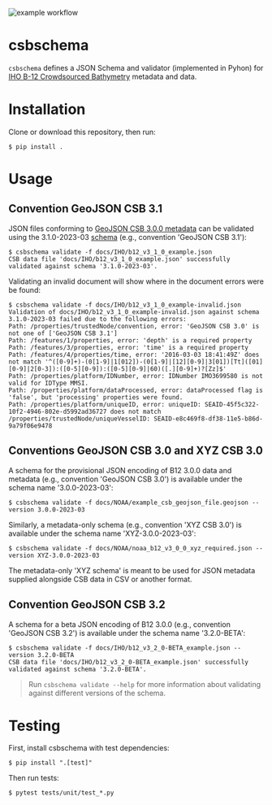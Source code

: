 ![example workflow](https://github.com/CCOMJHC/csbschema/actions/workflows/flake8-and-unit-tests.yml/badge.svg)

# csbschema

`csbschema` defines a JSON Schema and validator (implemented in Pyhon) for 
[IHO B-12 Crowdsourced Bathymetry](https://iho.int/uploads/user/pubs/Drafts/CSB-Guidance_Document-Edition_3.0.pdf) 
metadata and data.

# Installation
Clone or download this repository, then run:
```shell
$ pip install .
```

# Usage

## Convention GeoJSON CSB 3.1
JSON files conforming to [GeoJSON CSB 3.0.0 metadata](docs/IHO/CSB-Guidance_Document-Edition_3.0.pdf) 
can be validated using the 3.1.0-2023-03 [schema](csbschema/data/CSB-schema-3_1_0-2023-03.json)
(e.g., convention 'GeoJSON CSB 3.1'):
```shell
$ csbschema validate -f docs/IHO/b12_v3_1_0_example.json
CSB data file 'docs/IHO/b12_v3_1_0_example.json' successfully validated against schema '3.1.0-2023-03'.
```

Validating an invalid document will show where in the document errors were be found:
```shell
$ csbschema validate -f docs/IHO/b12_v3_1_0_example-invalid.json 
Validation of docs/IHO/b12_v3_1_0_example-invalid.json against schema 3.1.0-2023-03 failed due to the following errors: 
Path: /properties/trustedNode/convention, error: 'GeoJSON CSB 3.0' is not one of ['GeoJSON CSB 3.1']
Path: /features/1/properties, error: 'depth' is a required property
Path: /features/3/properties, error: 'time' is a required property
Path: /features/4/properties/time, error: '2016-03-03 18:41:49Z' does not match '^([0-9]+)-(0[1-9]|1[012])-(0[1-9]|[12][0-9]|3[01])[Tt]([01][0-9]|2[0-3]):([0-5][0-9]):([0-5][0-9]|60)([.][0-9]+)?[Zz]$'
Path: /properties/platform/IDNumber, error: IDNumber IMO3699580 is not valid for IDType MMSI.
Path: /properties/platform/dataProcessed, error: dataProcessed flag is 'false', but 'processing' properties were found.
Path: /properties/platform/uniqueID, error: uniqueID: SEAID-45f5c322-10f2-4946-802e-d5992ad36727 does not match /properties/trustedNode/uniqueVesselID: SEAID-e8c469f8-df38-11e5-b86d-9a79f06e9478
```

## Conventions GeoJSON CSB 3.0 and XYZ CSB 3.0
A schema for the provisional JSON encoding of B12 3.0.0 data and metadata (e.g., convention 'GeoJSON CSB 3.0') is 
available under the schema name '3.0.0-2023-03':
```shell
$ csbschema validate -f docs/NOAA/example_csb_geojson_file.geojson --version 3.0.0-2023-03
```

Similarly, a metadata-only schema (e.g., convention 'XYZ CSB 3.0') is available under the schema name 
'XYZ-3.0.0-2023-03':
```shell
$ csbschema validate -f docs/NOAA/noaa_b12_v3_0_0_xyz_required.json --version XYZ-3.0.0-2023-03
```

The metadata-only 'XYZ schema' is meant to be used for JSON metadata supplied alongside CSB data in CSV or another 
format.

## Convention GeoJSON CSB 3.2
A schema for a beta JSON encoding of B12 3.0.0 (e.g., convention 'GeoJSON CSB 3.2') is available under the schema
name '3.2.0-BETA':
```shell
$ csbschema validate -f docs/IHO/b12_v3_2_0-BETA_example.json --version 3.2.0-BETA
CSB data file 'docs/IHO/b12_v3_2_0-BETA_example.json' successfully validated against schema '3.2.0-BETA'.
```

> Run `csbschema validate --help` for more information about validating against different versions of the schema.

# Testing
First, install csbschema with test dependencies:
```shell
$ pip install ".[test]"
```

Then run tests:
```shell
$ pytest tests/unit/test_*.py
```
